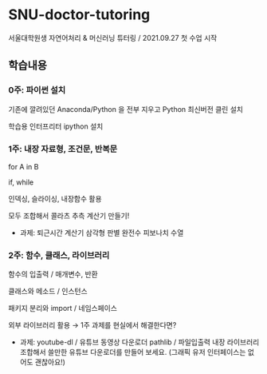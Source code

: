 # SNU-doctor-tutoring
서울대학원생 자연어처리 &amp; 머신러닝 튜터링 / 2021.09.27 첫 수업 시작



## 학습내용

### 0주: 파이썬 설치

기존에 깔려있던 Anaconda/Python 을 전부 지우고 Python 최신버전 클린 설치

학습용 인터프리터 ipython 설치



### 1주: 내장 자료형, 조건문, 반복문

for A in B

if, while

인덱싱, 슬라이싱, 내장함수 활용

모두 조합해서 콜라츠 추측 계산기 만들기!

- 과제:
  퇴근시간 계산기
  삼각형 판별
  완전수
  피보나치 수열



### 2주: 함수, 클래스, 라이브러리

함수의 입출력 / 매개변수, 반환

클래스와 메소드 / 인스턴스

패키지 분리와 import / 네임스페이스

외부 라이브러리 활용 → 1주 과제를 현실에서 해결한다면?

- 과제:
  youtube-dl / 유튜브 동영상 다운로더
  pathlib / 파일입출력 내장 라이브러리
  조합해서 쓸만한 유튜브 다운로더를 만들어 보세요. (그래픽 유저 인터페이스는 없어도 괜찮아요!)

